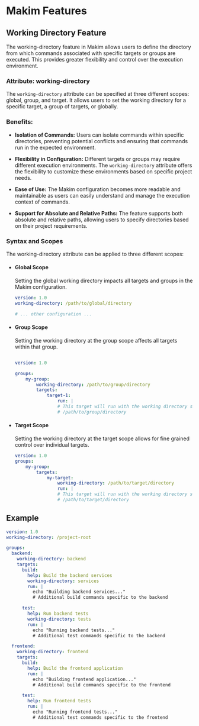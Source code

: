 # Makim Features

## Working Directory Feature

The working-directory feature in Makim allows users to define the directory
from which commands associated with specific targets or groups are executed.
This provides greater flexibility and control over the execution environment.

### Attribute: working-directory

The `working-directory` attribute can be specified at three different
scopes: global, group, and target. It allows users to set the working
directory for a specific target, a group of targets, or globally.

### Benefits:

- **Isolation of Commands:**
  Users can isolate commands within specific directories, preventing
  potential conflicts and ensuring that commands run in the expected
  environment.

- **Flexibility in Configuration:**
  Different targets or groups may require different execution environments.
  The `working-directory` attribute offers the flexibility to customize
  these environments based on specific project needs.

- **Ease of Use:**
  The Makim configuration becomes more readable and maintainable as users
  can easily understand and manage the execution context of commands.

- **Support for Absolute and Relative Paths:**
  The feature supports both absolute and relative paths, allowing users to
  specify directories based on their project requirements.


### Syntax and Scopes
The working-directory attribute can be applied to three different scopes:

- #### **Global Scope**
    Setting the global working directory impacts all targets and groups in
    the Makim configuration.

    ```yaml
    version: 1.0
    working-directory: /path/to/global/directory

    # ... other configuration ...
    ```

- #### Group Scope

    Setting the working directory at the group scope affects all targets within
    that group.

    ```yaml

    version: 1.0

    groups:
        my-group:
            working-directory: /path/to/group/directory
            targets:
                target-1:
                    run: |
                    # This target will run with the working directory set to
                    # /path/to/group/directory
    ```

- #### Target Scope

    Setting the working directory at the target scope allows for fine grained
    control over individual targets.

    ```yaml
    version: 1.0
    groups:
        my-group:
            targets:
                my-target:
                    working-directory: /path/to/target/directory
                    run: | 
                    # This target will run with the working directory set to
                    # /path/to/target/directory
    ```

## Example

```yaml
version: 1.0
working-directory: /project-root

groups:
  backend:
    working-directory: backend
    targets:
      build:
        help: Build the backend services
        working-directory: services
        run: |
          echo "Building backend services..."
          # Additional build commands specific to the backend

      test:
        help: Run backend tests
        working-directory: tests
        run: |
          echo "Running backend tests..."
          # Additional test commands specific to the backend

  frontend:
    working-directory: frontend
    targets:
      build:
        help: Build the frontend application
        run: |
          echo "Building frontend application..."
          # Additional build commands specific to the frontend

      test:
        help: Run frontend tests
        run: |
          echo "Running frontend tests..."
          # Additional test commands specific to the frontend
```
